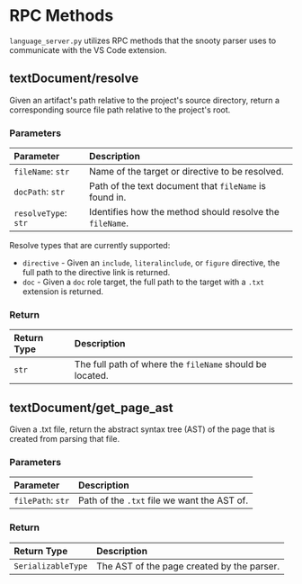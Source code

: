 # RPC Methods

`language_server.py` utilizes RPC methods that the snooty parser uses to communicate with the VS Code extension.

## textDocument/resolve
Given an artifact's path relative to the project's source directory, return a corresponding source file path relative to the project's root.

### Parameters

| Parameter           | Description                                              |
| :------------------ | :------------------------------------------------------- |
|`fileName`: `str`    | Name of the target or directive to be resolved.          |
|`docPath`: `str`     | Path of the text document that `fileName` is found in.   |
|`resolveType`: `str` | Identifies how the method should resolve the `fileName`. |

Resolve types that are currently supported:
* `directive` - Given an `include`, `literalinclude`, or `figure` directive, the full path to the directive link is returned.
* `doc` - Given a `doc` role target, the full path to the target with a `.txt` extension is returned.

### Return
| Return Type | Description                                              |
| :---------- | :------------------------------------------------------- |
| `str`       | The full path of where the `fileName` should be located. |

## textDocument/get_page_ast
Given a .txt file, return the abstract syntax tree (AST) of the page that is created from parsing that file.

### Parameters
| Parameter           | Description                                              |
| :------------------ | :------------------------------------------------------- |
|`filePath`: `str`    | Path of the `.txt` file we want the AST of.          |

### Return
| Return Type | Description                                              |
| :---------- | :------------------------------------------------------- |
| `SerializableType`       | The AST of the page created by the parser. |